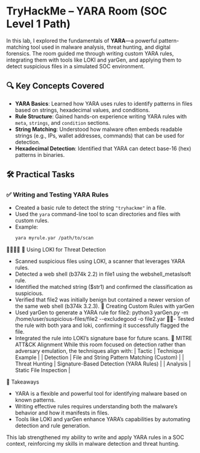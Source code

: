 # TryHackMe – YARA Room (SOC Level 1 Path)

In this lab, I explored the fundamentals of **YARA**—a powerful pattern-matching tool used in malware analysis, threat hunting, and digital forensics. The room guided me through writing custom YARA rules, integrating them with tools like LOKI and yarGen, and applying them to detect suspicious files in a simulated SOC environment.

## 🔍 Key Concepts Covered

- **YARA Basics**: Learned how YARA uses rules to identify patterns in files based on strings, hexadecimal values, and conditions.
- **Rule Structure**: Gained hands-on experience writing YARA rules with `meta`, `strings`, and `condition` sections.
- **String Matching**: Understood how malware often embeds readable strings (e.g., IPs, wallet addresses, commands) that can be used for detection.
- **Hexadecimal Detection**: Identified that YARA can detect base-16 (hex) patterns in binaries.

## 🛠️ Practical Tasks

### ✅ Writing and Testing YARA Rules

- Created a basic rule to detect the string `"tryhackme"` in a file.
- Used the `yara` command-line tool to scan directories and files with custom rules.
- Example:
  ```bash
  yara myrule.yar /path/to/scan


🧪 Using LOKI for Threat Detection
- Scanned suspicious files using LOKI, a scanner that leverages YARA rules.
- Detected a web shell (b374k 2.2) in file1 using the webshell_metaslsoft rule.
- Identified the matched string ($str1) and confirmed the classification as suspicious.
- Verified that file2 was initially benign but contained a newer version of the same web shell (b374k 3.2.3).
🧬 Creating Custom Rules with yarGen
- Used yarGen to generate a YARA rule for file2:
python3 yarGen.py -m /home/user/suspicious-files/file2 --excludegood -o file2.yar
- Tested the rule with both yara and loki, confirming it successfully flagged the file.
- Integrated the rule into LOKI’s signature base for future scans.
🧭 MITRE ATT&CK Alignment
While this room focused on detection rather than adversary emulation, the techniques align with:
| Tactic | Technique Example | 
| Detection | File and String Pattern Matching (Custom) | 
| Threat Hunting | Signature-Based Detection (YARA Rules) | 
| Analysis | Static File Inspection | 


🧠 Takeaways
- YARA is a flexible and powerful tool for identifying malware based on known patterns.
- Writing effective rules requires understanding both the malware’s behavior and how it manifests in files.
- Tools like LOKI and yarGen enhance YARA’s capabilities by automating detection and rule generation.

This lab strengthened my ability to write and apply YARA rules in a SOC context, reinforcing my skills in malware detection and threat hunting.
